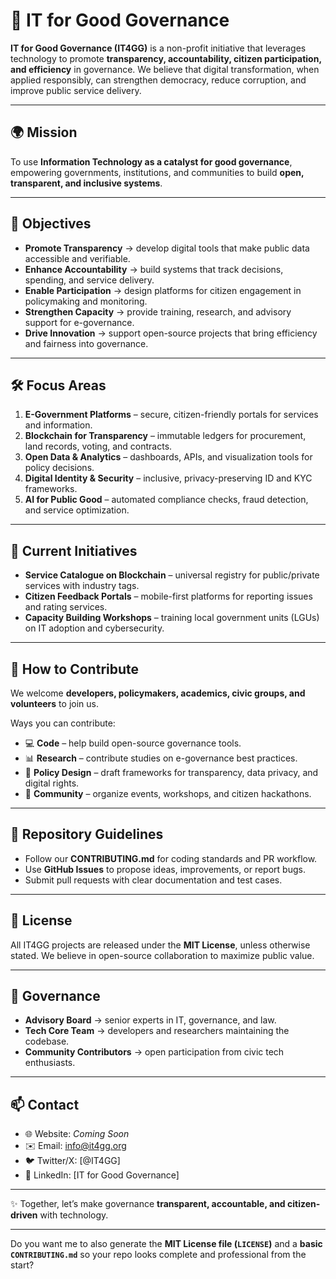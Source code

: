 # 📘 IT for Good Governance

**IT for Good Governance (IT4GG)** is a non-profit initiative that leverages technology to promote **transparency, accountability, citizen participation, and efficiency** in governance.
We believe that digital transformation, when applied responsibly, can strengthen democracy, reduce corruption, and improve public service delivery.

---

## 🌍 Mission

To use **Information Technology as a catalyst for good governance**, empowering governments, institutions, and communities to build **open, transparent, and inclusive systems**.

---

## 🎯 Objectives

* **Promote Transparency** → develop digital tools that make public data accessible and verifiable.
* **Enhance Accountability** → build systems that track decisions, spending, and service delivery.
* **Enable Participation** → design platforms for citizen engagement in policymaking and monitoring.
* **Strengthen Capacity** → provide training, research, and advisory support for e-governance.
* **Drive Innovation** → support open-source projects that bring efficiency and fairness into governance.

---

## 🛠️ Focus Areas

1. **E-Government Platforms** – secure, citizen-friendly portals for services and information.
2. **Blockchain for Transparency** – immutable ledgers for procurement, land records, voting, and contracts.
3. **Open Data & Analytics** – dashboards, APIs, and visualization tools for policy decisions.
4. **Digital Identity & Security** – inclusive, privacy-preserving ID and KYC frameworks.
5. **AI for Public Good** – automated compliance checks, fraud detection, and service optimization.

---

## 🚀 Current Initiatives

* **Service Catalogue on Blockchain** – universal registry for public/private services with industry tags.
* **Citizen Feedback Portals** – mobile-first platforms for reporting issues and rating services.
* **Capacity Building Workshops** – training local government units (LGUs) on IT adoption and cybersecurity.

---

## 🤝 How to Contribute

We welcome **developers, policymakers, academics, civic groups, and volunteers** to join us.

Ways you can contribute:

* 💻 **Code** – help build open-source governance tools.
* 📊 **Research** – contribute studies on e-governance best practices.
* 📝 **Policy Design** – draft frameworks for transparency, data privacy, and digital rights.
* 📣 **Community** – organize events, workshops, and citizen hackathons.

---

## 📂 Repository Guidelines

* Follow our **CONTRIBUTING.md** for coding standards and PR workflow.
* Use **GitHub Issues** to propose ideas, improvements, or report bugs.
* Submit pull requests with clear documentation and test cases.

---

## 📜 License

All IT4GG projects are released under the **MIT License**, unless otherwise stated.
We believe in open-source collaboration to maximize public value.

---

## 👥 Governance

* **Advisory Board** → senior experts in IT, governance, and law.
* **Tech Core Team** → developers and researchers maintaining the codebase.
* **Community Contributors** → open participation from civic tech enthusiasts.

---

## 📫 Contact

* 🌐 Website: *Coming Soon*
* ✉️ Email: [info@it4gg.org](mailto:info@it4gg.org)
* 🐦 Twitter/X: \[@IT4GG]
* 💼 LinkedIn: \[IT for Good Governance]

---

✨ Together, let’s make governance **transparent, accountable, and citizen-driven** with technology.

---

Do you want me to also generate the **MIT License file (`LICENSE`)** and a **basic `CONTRIBUTING.md`** so your repo looks complete and professional from the start?
